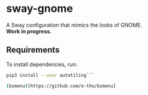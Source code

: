 # sway-gnome

A Sway configuration that mimics the looks of GNOME.  
**Work in progress.**

## Requirements

To install dependencies, run:

```bash
pip3 install --user autotiling```

(bzmenu)[https://github.com/e-tho/bzmenu]

